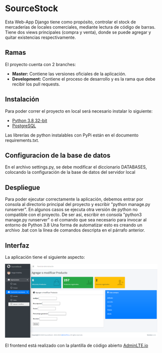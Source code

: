 # SourceStock

Esta Web-App Django tiene como propósito, controlar el stock de mercaderías de locales comerciales,
mediante lectura de código de barras. Tiene dos views principales (compra y venta), donde se puede agregar
y quitar existencias respectivamente.

## Ramas
El proyecto cuenta con 2 branches:
  * **Master:** Contiene las versiones oficiales de la aplicación.</li>
  * **Development:** Contiene el proceso de desarrollo y es la rama que debe recibir los pull requests.</li>

## Instalación

Para poder correr el proyecto en local será necesario instalar lo siguiente:

  * <a href='https://www.python.org/downloads/'>Python 3.8 32-bit</a>
  * <a href='https://www.postgresql.org/download/'>PostgreSQL</a>

Las librerías de python instalables con PyPi están en el documento requirements.txt.

## Configuracion de la base de datos

En el archivo settings.py, se debe modificar el diccionario DATABASES, 
colocando la configuración de la base de datos del servidor local

## Despliegue

Para poder ejecutar correctamente la aplicación, debemos entrar por consola al directorio 
principal del proyecto y escribir "python manage.py runserver". En algunos casos se ejecuta otra versión de 
python no compatible con el proyecto. De ser así, escribir en consola "python3 manage.py runserver" o el 
comando que sea necesario para invocar al entorno de Python 3.8
Una forma de automatizar esto es creando un archivo .bat con la línea de comandos descripta en el párrafo anterior.

## Interfaz

La aplicación tiene el siguiente aspecto:

<img src="https://raw.githubusercontent.com/SantiR38/SourceStock/development/erp/static/dist/img/interfaz.png" />

El frontend está realizado con la plantilla de código abierto <a href="https://adminlte.io/">AdminLTE.io</a>
